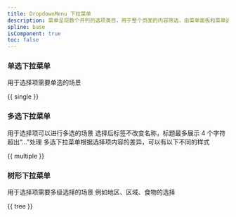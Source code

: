 ```yaml
---
title: DropdownMenu 下拉菜单
description: 菜单呈现数个并列的选项类目，用于整个页面的内容筛选，由菜单面板和菜单选项组成。
spline: base
isComponent: true
toc: false
---
```


### 单选下拉菜单

用于选择项需要单选的场景

{{ single }}

### 多选下拉菜单

用于选择项可以进行多选的场景
选择后标签不改变名称，标题最多展示 4 个字符超出“…”处理
多选下拉菜单根据选择项内容的差异，可以有以下不同的样式

{{ multiple }}

### 树形下拉菜单

用于选择项需要多级选择的场景 例如地区、区域、食物的选择

{{ tree }}

<!-- ### 禁用菜单/选项

{{ disabled }}

### 自定义选单

{{ customized-menu }}

**注意：同时指定了 `options` 属性和内部自定义内容时，将优先展示自定义内容。** -->
